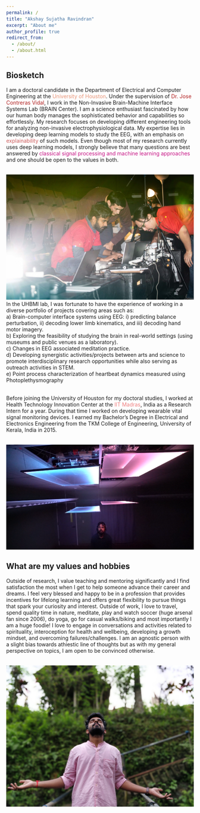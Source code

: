 ```yaml
---
permalink: /
title: "Akshay Sujatha Ravindran"
excerpt: "About me"
author_profile: true
redirect_from: 
  - /about/
  - /about.html
---
```



## Biosketch
I am a doctoral candidate in the Department of Electrical and Computer Engineering at the <span style="color:DarkSalmon">University of Houston</span>. Under the supervision of <span style="color:FireBrick ">Dr. Jose Contreras Vidal</span>, I work in the Non-Invasive Brain-Machine Interface Systems Lab (BRAIN Center). I am a science enthusiast fascinated by how our human body manages the sophisticated behavior and capabilities so effortlessly. My research focuses on developing different engineering tools for analyzing non-invasive electrophysiological data. My expertise lies in developing deep learning models to study the EEG, with an emphasis on <span style="color:IndianRed">explainability</span> of such models. Even though most of my research currently uses deep learning models, I strongly believe that many questions are best answered by <span style="color:MediumVioletRed ">classical signal processing and machine learning approaches</span> and one should be open to the values in both.

 

<br/><img src='/images/BOA5.jpg'>
<br/>
In the UHBMI lab, I was fortunate to have the experience of working in a diverse portfolio of projects covering areas such as:<br/>
a) Brain-computer interface systems using EEG: i) predicting balance perturbation, ii) decoding lower limb kinematics, and iii) decoding hand motor imagery.<br/>
b) Exploring the feasibility of studying the brain in real-world settings (using museums and public venues as a laboratory).<br/>
c) Changes in EEG associated meditation practice.<br/>
d) Developing synergistic activities/projects between arts and science to promote interdisciplinary research opportunities while also serving as outreach activities in STEM.<br/>
e) Point process characterization of heartbeat dynamics measured using Photoplethysmography <br/>

<br/> 
Before joining the University of Houston for my doctoral studies, I worked at Health Technology Innovation Center at the <span style="color:LightCoral ">IIT Madras</span>, India as a Research Intern for a year. During that time I worked on developing wearable vital signal monitoring devices. I earned my Bachelor’s Degree in Electrical and Electronics Engineering from the TKM College of Engineering, University of Kerala, India in 2015.




<br/><img src='/images/2_1.png'>



## What are my values and hobbies

Outside of research,  I value teaching and mentoring significantly and I find satisfaction the most when I get to help someone advance their career and dreams. I feel very blessed and happy to be in a profession that provides incentives for lifelong learning and offers great flexibility to pursue things that spark your curiosity and interest. Outside of work, I love to travel, spend quality time in nature, meditate, play and watch soccer (huge arsenal fan since 2006), do yoga, go for casual walks/biking and most importantly I am a huge foodie! I love to engage in conversations and activities related to spirituality, interoception for health and wellbeing, developing a growth mindset, and overcoming failures/challenges. I am an agnostic person with a slight bias towards athiestic line of thoughts but as with my general perspective on topics, I am open to be convinced otherwise. 


<br/><img src='/images/ASR1.jpg'>
